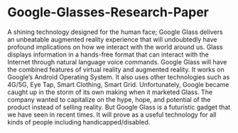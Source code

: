 # Google-Glasses-Research-Paper

A shining technology designed for the human face; Google Glass delivers an unbeatable augmented reality experience that will undoubtedly have profound implications on how we interact with the world around us. Glass displays information in a hands-free format that can interact with the Internet through natural language voice commands. Google Glass will have the combined features of virtual reality and augmented reality. It works on Google’s Android Operating System. It also uses other technologies such as 4G/5G, Eye Tap, Smart Clothing, Smart Grid. Unfortunately, Google became caught up in the storm of its own making when it marketed Glass. The company wanted to capitalize on the hype, hope, and potential of the product instead of selling reality. But Google Glass is a futuristic gadget that we have seen in recent times. It will prove as a useful technology for all kinds of people including handicapped/disabled.
